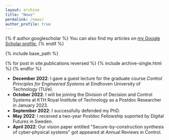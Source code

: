 ```yaml
---
layout: archive
title: "News"
permalink: /news/
author_profile: true
---
```



{% if author.googlescholar %}
  You can also find my articles on <u><a href="{{author.googlescholar}}">my Google Scholar profile</a>.</u>
{% endif %}

{% include base_path %}

{% for post in site.publications reversed %}
  {% include archive-single.html %}
{% endfor %}
* **December 2022**: I gave a guest lecture for the graduate course _Control Principles for Engineered Systems_ at Eindhoven University of Technology (TU/e).
* **October 2022**: I will be joining the Division of Decision and Control Systems at KTH Royal Institute of Technology as a Postdoc Researcher in January 2023.
* **September 2022**: I successfully defended my PhD.
* **May 2022**: I received a two-year Postdoc Fellowship suported by Digital Futures in Sweden.
* **April 2022**: Our vision paper entitled "Secure-by-construction synthesis of cyber-physical systems" got appeared at Annual Reviews in Control.
